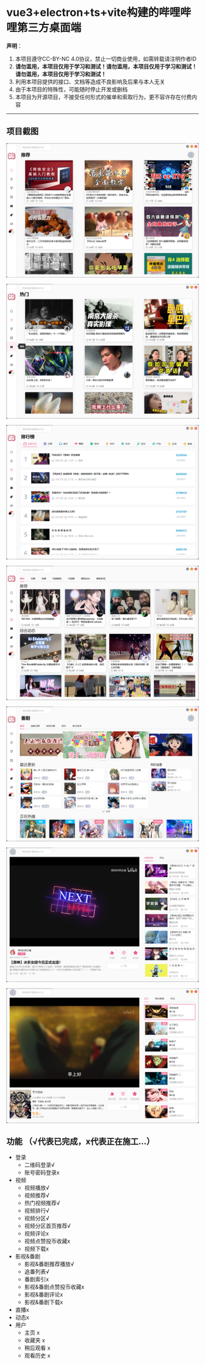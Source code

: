 # vue3+electron+ts+vite构建的哔哩哔哩第三方桌面端
**声明**：

1. 本项目遵守CC-BY-NC 4.0协议，禁止一切商业使用，如需转载请注明作者ID
2. **请勿滥用，本项目仅用于学习和测试！请勿滥用，本项目仅用于学习和测试！请勿滥用，本项目仅用于学习和测试！**
3. 利用本项目提供的接口、文档等造成不良影响及后果与本人无关
4. 由于本项目的特殊性，可能随时停止开发或删档
5. 本项目为开源项目，不接受任何形式的催单和索取行为，更不容许存在付费内容

---
## 项目截图
![项目截图](https://github.com/lbw1998/file/blob/main/bilibili-desktop/img/1.png)

![项目截图](https://github.com/lbw1998/file/blob/main/bilibili-desktop/img/2.png)

![项目截图](https://github.com/lbw1998/file/blob/main/bilibili-desktop/img/3.png)

![项目截图](https://github.com/lbw1998/file/blob/main/bilibili-desktop/img/4.png)

![项目截图](https://github.com/lbw1998/file/blob/main/bilibili-desktop/img/5.png)

![项目截图](https://github.com/lbw1998/file/blob/main/bilibili-desktop/img/6.png)

![项目截图](https://github.com/lbw1998/file/blob/main/bilibili-desktop/img/7.png)

## 功能 （√代表已完成，x代表正在施工...）
- 登录
  - 二维码登录√
  - 账号密码登录x
- 视频
  - 视频播放√
  - 视频推荐√
  - 热门视频推荐√
  - 视频排行√
  - 视频分区√
  - 视频分区首页推荐√
  - 视频评论x
  - 视频点赞投币收藏x
  - 视频下载x
- 影视&番剧
  - 影视&番剧推荐播放√
  - 追番列表√
  - 番剧索引x
  - 影视&番剧点赞投币收藏x
  - 影视&番剧评论x
  - 影视&番剧下载x
- 直播x
- 动态x
- 用户
  - 主页 x
  - 收藏夹 x
  - 稍后观看 x
  - 观看历史 x

